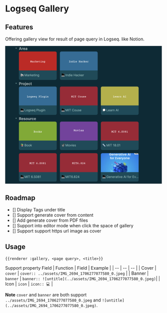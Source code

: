 # Logseq Gallery

## Features
Offering gallery view for result of page query in Logseq. like Notion.

![](./imgs/screenshot-1.png)

## Roadmap
- [] Display Tags under title
- [] Support generate cover from content
- [] Add generate cover from PDF files
- [] Support into editor mode when click the space of gallery
- [] Support support https url image as cover

## Usage
```
{{renderer :gallery, <page query>, <title>}}
```
Support property Field
| Function | Field | Example |
| -- | -- | -- |
| Cover | `cover` | `cover:: ../assets/IMG_2694_1706277077580_0.jpeg`  |
| Banner | `banner` | `banner:: ![untitle](../assets/IMG_2694_1706277077580_0.jpeg)`|
| Icon | `icon` | `icon:: 💻` |  

**Note**
`cover` and `banner` are both support `../assets/IMG_2694_1706277077580_0.jpeg` and  `![untitle](../assets/IMG_2694_1706277077580_0.jpeg)`.
